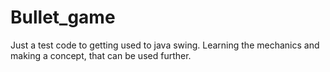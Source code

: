 # Bullet_game
Just a test code to getting used to java swing. Learning the mechanics and making a concept, that can be used further. 
